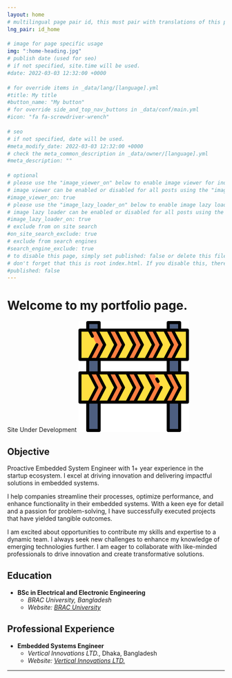 ```yaml
---
layout: home
# multilingual page pair id, this must pair with translations of this page. (This name must be unique)
lng_pair: id_home

# image for page specific usage
img: ":home-heading.jpg"
# publish date (used for seo)
# if not specified, site.time will be used.
#date: 2022-03-03 12:32:00 +0000

# for override items in _data/lang/[language].yml
#title: My title
#button_name: "My button"
# for override side_and_top_nav_buttons in _data/conf/main.yml
#icon: "fa fa-screwdriver-wrench"

# seo
# if not specified, date will be used.
#meta_modify_date: 2022-03-03 12:32:00 +0000
# check the meta_common_description in _data/owner/[language].yml
#meta_description: ""

# optional
# please use the "image_viewer_on" below to enable image viewer for individual pages or posts (_posts/ or [language]/_posts folders).
# image viewer can be enabled or disabled for all posts using the "image_viewer_posts: true" setting in _data/conf/main.yml.
#image_viewer_on: true
# please use the "image_lazy_loader_on" below to enable image lazy loader for individual pages or posts (_posts/ or [language]/_posts folders).
# image lazy loader can be enabled or disabled for all posts using the "image_lazy_loader_posts: true" setting in _data/conf/main.yml.
#image_lazy_loader_on: true
# exclude from on site search
#on_site_search_exclude: true
# exclude from search engines
#search_engine_exclude: true
# to disable this page, simply set published: false or delete this file
# don't forget that this is root index.html. If you disable this, there will be no index.html page to open
#published: false
---
```


# Welcome to my portfolio page. 

Site Under Development 
![](/assets/icons/construction.svg)

## Objective

Proactive Embedded System Engineer with 1+ year experience in the startup ecosystem. I excel at driving innovation and delivering impactful solutions in embedded systems. 

I help companies streamline their processes, optimize performance, and enhance functionality in their embedded systems. With a keen eye for detail and a passion for problem-solving, I have successfully executed projects that have yielded tangible outcomes. 

I am excited about opportunities to contribute my skills and expertise to a dynamic team. I always seek new challenges to enhance my knowledge of emerging technologies further. I am eager to collaborate with like-minded professionals to drive innovation and create transformative solutions.


## Education
- **BSc in Electrical and Electronic Engineering**
  - *BRAC University, Bangladesh*
  - *Website: [BRAC University](https://www.bracu.ac.bd/)* 

## Professional Experience
- **Embedded Systems Engineer**
  - *Vertical Innovations LTD.*, Dhaka, Bangladesh
  - *Website: [Vertical Innovations LTD.](https://www.vertical-innovations.com/)* 

---
